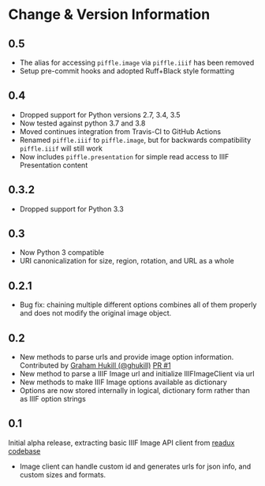 # Change & Version Information

## 0.5

* The alias for accessing `piffle.image` via `piffle.iiif` has been removed
* Setup pre-commit hooks and adopted Ruff+Black style formatting

## 0.4

* Dropped support for Python versions 2.7, 3.4, 3.5
* Now tested against python 3.7 and 3.8
* Moved continues integration from Travis-CI to GitHub Actions
* Renamed `piffle.iiif` to `piffle.image`, but for backwards compatibility `piffle.iiif` will still work
* Now includes `piffle.presentation` for simple read access to IIIF Presentation content

## 0.3.2

* Dropped support for Python 3.3

## 0.3

* Now Python 3 compatible
* URI canonicalization for size, region, rotation, and URL as a whole

## 0.2.1

* Bug fix: chaining multiple different options combines all of them properly and does not modify
   the original image object.

## 0.2

* New methods to parse urls and provide image option information. Contributed by [Graham Hukill (@ghukill)](https://github.com/ghukill) [PR #1](https://github.com/emory-lits-labs/piffle/pull/1)
* New method to parse a IIIF Image url and initialize IIIFImageClient via url
* New methods to make IIIF Image options available as dictionary
* Options are now stored internally in logical, dictionary form rather than as IIIF option strings

## 0.1

Initial alpha release, extracting basic IIIF Image API client from [readux codebase](https://github.com/emory-libraries/readux)

* Image client can handle custom id and generates urls for json info, and custom sizes and formats.